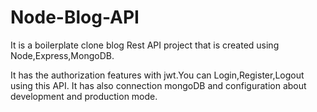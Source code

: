 # Node-Blog-API
It is a boilerplate clone blog Rest API project that is created using Node,Express,MongoDB.

It has the authorization features with jwt.You can Login,Register,Logout using this API.
It has also connection mongoDB and configuration about development and production mode.

